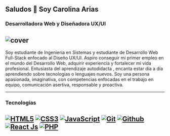 ## Saludos 🖖 Soy Carolina Arias

### Desarrolladora Web y Diseñadora UX/UI
![cover](https://media-exp1.licdn.com/dms/image/C4D16AQG_ZWKWyel-Fg/profile-displaybackgroundimage-shrink_350_1400/0/1661539387570?e=1675296000&v=beta&t=9cjReh5_vYHdhGkeKegWkedCjwYK_bjqm1b5tsCzcTs)
---
Soy estudiante de Ingenieria en Sistemas y estudiante de Desarrollo Web Full-Stack enfocado al Diseño UX/UI.
Aspiro conseguir mi primer empleo en el mundo del Desarrollo Web, adquirir experiencia y fortalecer mi vida profesional.
Entusiasta del aprendizaje autodidacta , encanta estar día a día aprendiendo sobre tecnologías o lenguajes nuevos.
Soy una persona apasionada, imaginativa, con competencias enfocadas en el trabajo en equipo, comunicación asertiva, responsable y proactiva. 

---

### Tecnologías
[![HTML5](https://img.shields.io/badge/HTML5-E34F26?style=for-the-badge&logo=html5&logoColor=white&labelColor=101010)]()
[![CSS3](https://img.shields.io/badge/CSS3-1572B6?style=for-the-badge&logo=css3&logoColor=white&labelColor=101010)]()
[![JavaScript](https://img.shields.io/badge/JavaScript-F7DF1E?style=for-the-badge&logo=javascript&logoColor=white&labelColor=101010)]()
[![Git](https://img.shields.io/badge/Git-b32c07?style=for-the-badge&logo=git&logoColor=white&labelColor=101010)]()
[![Github](https://img.shields.io/badge/Github-5f5f5f?style=for-the-badge&logo=github&logoColor=white&labelColor=101010)]() 
[![React Js](https://img.shields.io/badge/ReactJs-E34F446?style=for-the-badge&logo=html5&logoColor=white&labelColor=101010)]()
[![PHP](https://img.shields.io/badge/PHP-E34F32?style=for-the-badge&logo=html5&logoColor=white&labelColor=101010)]()
---


<!---
kro-ar/kro-ar is a ✨ special ✨ repository because its `README.md` (this file) appears on your GitHub profile.
You can click the Preview link to take a look at your changes.
--->
